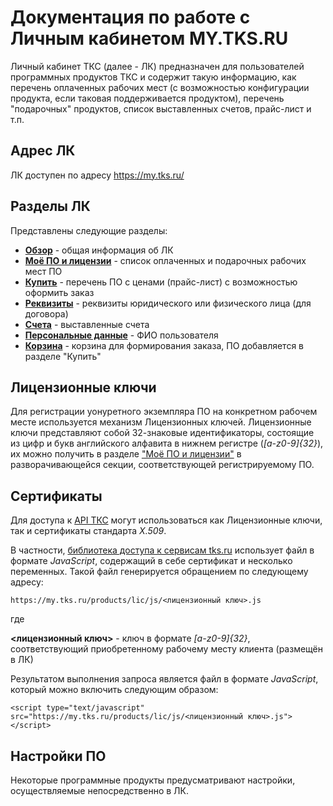# Документация по работе с Личным кабинетом MY.TKS.RU

Личный кабинет ТКС (далее - ЛК) предназначен для пользователей программных продуктов ТКС и содержит такую информацию, как перечень оплаченных рабочих мест (с возможностью конфигурации продукта, если таковая поддерживается продуктом), перечень "подарочных" продуктов, список выставленных счетов, прайс-лист и т.п.

## Адрес ЛК

ЛК доступен по адресу https://my.tks.ru/

## Разделы ЛК

Представлены следующие разделы:

- **[Обзор](https://my.tks.ru/profile/)** - общая информация об ЛК
- **[Моё ПО и лицензии](https://my.tks.ru/acct/products/)** - список оплаченных и подарочных рабочих мест ПО
- **[Купить](https://my.tks.ru/products/)** - перечень ПО с ценами (прайс-лист) с возможностью оформить заказ
- **[Реквизиты](https://my.tks.ru/acct/firm/)** - реквизиты юридического или физического лица (для договора)
- **[Счета](https://my.tks.ru/acct/bills/)** - выставленные счета
- **[Персональные данные](https://my.tks.ru/profile/view/)** - ФИО пользователя
- **[Корзина](https://my.tks.ru/products/cart/)** - корзина для формирования заказа, ПО добавляется в разделе "Купить"

## Лицензионные ключи

Для регистрации уонуретного экземпляра ПО на конкретном рабочем месте используется механизм Лицензионных ключей. Лицензионные ключи представляют собой 32-знаковые идентификаторы, состоящие из цифр и букв английского алфавита в нижнем регистре (*[a-z0-9]{32}*), их можно получить в разделе ["Моё ПО и лицензии"](https://my.tks.ru/acct/products/) в разворачивающейся секции, соответствующей регистрируемому ПО.

## Сертификаты

Для доступа к [API ТКС](https://github.com/tkssoft/api.tks.ru-docs) могут использоваться как Лицензионные ключи, так и сертификаты стандарта *X.509*. 

В частности, [библиотека доступа к сервисам tks.ru](https://github.com/tkssoft/api.tks.ru) использует файл в формате *JavaScript*, содержащий в себе сертификат и несколько переменных. Такой файл генерируется обращением по следующему адресу:

    https://my.tks.ru/products/lic/js/<лицензионный ключ>.js

где 

**<лицензионный ключ>** - ключ в формате *[a-z0-9]{32}*, соответствующий приобретенному рабочему месту клиента (размещён в ЛК)

Результатом выполнения запроса является файл в формате *JavaScript*, который можно включить следующим образом:

    <script type="text/javascript" src="https://my.tks.ru/products/lic/js/<лицензионный ключ>.js"></script>

## Настройки ПО

Некоторые программные продукты предусматривают настройки, осуществляемые непосредственно в ЛК.

